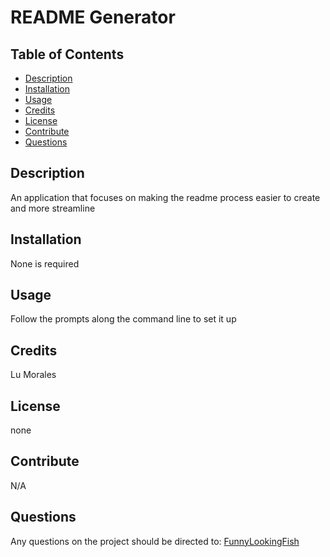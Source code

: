 # README Generator

  ## Table of Contents
  * [Description](#description)
  * [Installation](#installation)
  * [Usage](#usage)
  * [Credits](#credits)
  * [License](#license)
  * [Contribute](#contribute)
  * [Questions](#questions)

  ## Description
  An application that focuses on making the readme process easier to create and more streamline

  ## Installation
  None is required

  ## Usage
  Follow the prompts along the command line to set it up

  ## Credits
  Lu Morales

  ## License
  none

  ## Contribute
  N/A

  ## Questions
  Any questions on the project should be directed to: 
  [FunnyLookingFish](https://github.com/users/FunnyLookingFish)
  